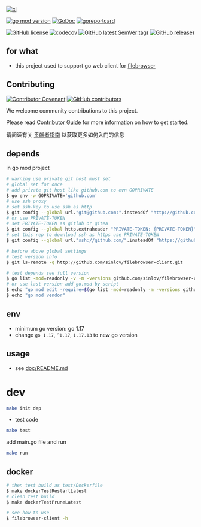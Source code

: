 [![ci](https://github.com/sinlov/filebrowser-client/actions/workflows/ci.yml/badge.svg)](https://github.com/sinlov/filebrowser-client/actions/workflows/ci.yml)

[![go mod version](https://img.shields.io/github/go-mod/go-version/sinlov/filebrowser-client?label=go.mod)](https://github.com/sinlov/filebrowser-client)
[![GoDoc](https://godoc.org/github.com/sinlov/filebrowser-client?status.png)](https://godoc.org/github.com/sinlov/filebrowser-client)
[![goreportcard](https://goreportcard.com/badge/github.com/sinlov/filebrowser-client)](https://goreportcard.com/report/github.com/sinlov/filebrowser-client)

[![GitHub license](https://img.shields.io/github/license/sinlov/filebrowser-client)](https://github.com/sinlov/filebrowser-client)
[![codecov](https://codecov.io/gh/sinlov/filebrowser-client/branch/main/graph/badge.svg)](https://codecov.io/gh/sinlov/filebrowser-client)
[![GitHub latest SemVer tag)](https://img.shields.io/github/v/tag/sinlov/filebrowser-client)](https://github.com/sinlov/filebrowser-client/tags)
[![GitHub release)](https://img.shields.io/github/v/release/sinlov/filebrowser-client)](https://github.com/sinlov/filebrowser-client/releases)

## for what

- this project used to support go web client for [filebrowser](https://github.com/filebrowser/filebrowser)

## Contributing

[![Contributor Covenant](https://img.shields.io/badge/contributor%20covenant-v1.4-ff69b4.svg)](.github/CONTRIBUTING_DOC/CODE_OF_CONDUCT.md)
[![GitHub contributors](https://img.shields.io/github/contributors/sinlov/filebrowser-client)](https://github.com/sinlov/filebrowser-client/graphs/contributors)

We welcome community contributions to this project.

Please read [Contributor Guide](.github/CONTRIBUTING_DOC/CONTRIBUTING.md) for more information on how to get started.

请阅读有关 [贡献者指南](.github/CONTRIBUTING_DOC/zh-CN/CONTRIBUTING.md) 以获取更多如何入门的信息

## depends

in go mod project

```bash
# warning use private git host must set
# global set for once
# add private git host like github.com to evn GOPRIVATE
$ go env -w GOPRIVATE='github.com'
# use ssh proxy
# set ssh-key to use ssh as http
$ git config --global url."git@github.com:".insteadOf "http://github.com/"
# or use PRIVATE-TOKEN
# set PRIVATE-TOKEN as gitlab or gitea
$ git config --global http.extraheader "PRIVATE-TOKEN: {PRIVATE-TOKEN}"
# set this rep to download ssh as https use PRIVATE-TOKEN
$ git config --global url."ssh://github.com/".insteadOf "https://github.com/"

# before above global settings
# test version info
$ git ls-remote -q http://github.com/sinlov/filebrowser-client.git

# test depends see full version
$ go list -mod=readonly -v -m -versions github.com/sinlov/filebrowser-client
# or use last version add go.mod by script
$ echo "go mod edit -require=$(go list -mod=readonly -m -versions github.com/sinlov/filebrowser-client | awk '{print $1 "@" $NF}')"
$ echo "go mod vendor"
```

## env

- minimum go version: go 1.17
- change `go 1.17`, `^1.17`, `1.17.13` to new go version

## usage

- see [doc/README.md](doc/README.md)

# dev

```bash
make init dep
```

- test code

```bash
make test
```

add main.go file and run

```bash
make run
```

## docker

```bash
# then test build as test/Dockerfile
$ make dockerTestRestartLatest
# clean test build
$ make dockerTestPruneLatest

# see how to use
$ filebrowser-client -h
```